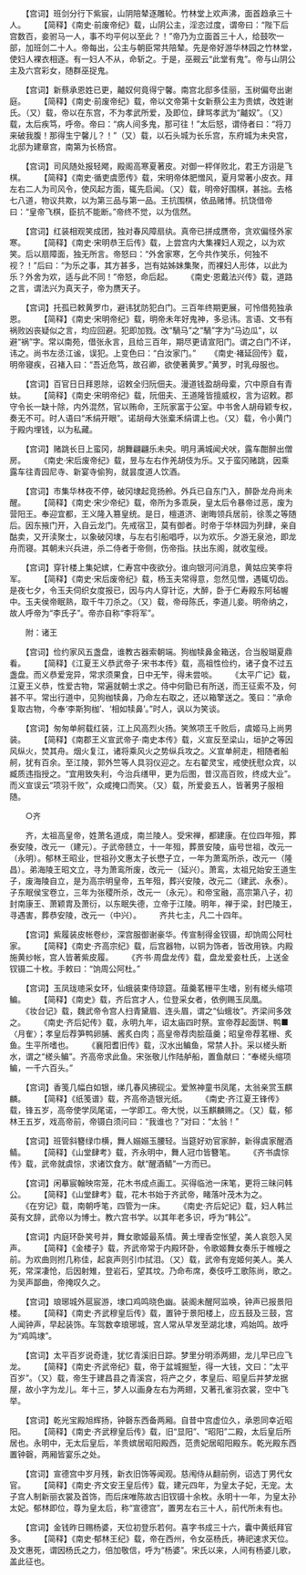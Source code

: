 <!-- { "loadSidebar": true } -->
　　【宫词】班剑分行下紫宸，山阴陪辇逐雕轮。竹林堂上欢声沸，面首趋承三十人。
　　【简释】《南史·前废帝纪》载，山阴公主，淫恣过度，谓帝曰：“陛下后宫数百，妾驸马一人，事不均平何以至此？！”帝乃为立面首三十人，给鼓吹一部，加班剑二十人。帝每出，公主与朝臣常共陪辇。先是帝好游华林园之竹林堂，使妇人裸衣相逐。有一妇人不从，命斩之。于是，巫觋云“此堂有鬼”。帝与山阴公主及六宫彩女，随群巫捉鬼。

　　【宫词】新蔡承恩姓已更，齇奴何竟得宁馨。南宫北邸多佳丽，玉树偏夸出谢庭。
　　【简释】《南史·前废帝纪》载，帝以文帝第十女新蔡公主为贵嫔，改姓谢氏。（又）载，帝以在东宫，不为孝武所爱，及即位，肆骂孝武为“齇奴”。（又）载，太后疾笃，呼帝。帝曰：“病人间多鬼，那可往！”太后怒，谓侍者曰：“将刀来破我腹！那得生宁馨儿？！”（又）载，以石头城为长乐宫，东府城为未央宫，北邸为建章宫，南第为长杨宫。

　　【宫词】司风随处报轻飔，殿阁高寒夏著皮。对御一枰佯败北，君王方诩是飞棋。
　　【简释】《南史·循吏虞愿传》载，宋明帝体肥憎风，夏月常著小皮衣。拜左右二人为司风令，使风起方面，辄先启闻。（又）载，明帝好围棋，甚拙。去格七八道，物议共欺，以为第三品与第一品。王抗围棋，依品赌博。抗饶借帝曰：“皇帝飞棋，臣抗不能断。”帝终不觉，以为信然。

　　【宫词】红装相观笑成团，独对春风障扇纨。真帝已拼成赝帝，贪欢偏怪外家寒。
　　【简释】《南史·宋明恭王后传》载，上尝宫内大集裸妇人观之，以为欢笑。后以扇障面，独无所言。帝怒曰：“外舍家寒，乞今共作笑乐，何独不视？！”后曰：“为乐之事，其方甚多，岂有姑姊妹集聚，而裸妇人形体，以此为乐？外舍为欢，适与此不同！”帝怒，命后起。
　　《南史·恩戴法兴传》载，道路之言，谓法兴为真天子，帝为赝天子。

　　【宫词】托孤已敕黄罗巾，避讳犹防犯白门。三百年终期更展，可怜借苑独承恩。
　　【简释】《南史·宋明帝纪》载，明帝未年好鬼神，多忌讳。言语、文书有祸败凶丧疑似之言，均应回避。犯即加戮。改“騧马”之“騧”字为“马边瓜”，以避“祸”字。常以南苑，借张永言，且给三百年，期尽更请宣阳门。谓之白门不详，讳之。尚书左丞江谧，误犯。上变色曰：“白汝家门。”
　　《南史·褚延回传》载，明帝寝疾，召褚入曰：“吾近危笃，故召卿，欲使著黄罗。”黄罗，时乳母服也。

　　【宫词】百官日日拜恩除，诏敕全归阮佃夫。漫道钱盈胡母槖，穴中原自有青蚨。
　　【简释】《南史·宋明帝纪》载，阮佃夫、王道隆皆擅威权，言为诏敕。郡守令长一缺十除，内外混然，官以贿命，王阮家富于公室。中书舍人胡母颖专权，奏无不可。时人语曰“禾绢开眼”。诺胡母大张槖禾绢谓上也。（又）载，令小黄门于殿内埋钱，以为私藏。

　　【宫词】赌跳长日上蛮冈，胡舞翩翩乐未央。明月满城闻犬吠，露车酣醉出僧房。
　　《南史·宋后废帝纪》载，昱与左右作羌胡伎为乐。又于蛮冈赌跳，因乘露车往青园尼寺、新宴寺偷狗，就昙度道人饮酒。

　　【宫词】市集华林夜不停，破冈埭起竞扬舲。外兵已自东门入，醉卧龙舟尚未醒。
　　【简释】《南史·宋少帝纪》载，帝所为多乖戾，皇太后令暴帝过恶，废为营阳王。奉迎宜都，王义隆入篡皇统。是日，檀道济、谢晦领兵居前，徐羡之等随后。因东掖门开，入自云龙门。先戒宿卫，莫有御者。时帝于华林园为列肆，亲自酤卖，又开渎聚士，以象破冈埭，与左右引船唱呼，以为欢乐。夕游无泉池，即龙舟而寝。其朝未兴兵进，杀二侍者于帝侧，伤帝指。扶出东阁，就收玺绶。

　　【宫词】穿针楼上集妃嫔，仁寿宫中夜欲分。谁向银河问消息，黄姑应笑李将军。
　　【简释】《南史·宋后废帝纪》载，杨玉夫常得意，忽然见憎，遇辄切齿。是夜七夕，令玉夫伺织女度报已，因与内人穿针讫，大醉，卧于仁寿殿东阿毡幄中。玉夫侯帝眠熟，取千牛刀杀之。（又）载，帝母陈氏，李道儿妾。明帝纳之，故人呼帝为“李氏子”。帝亦自称“李将军”。

　　附：诸王

　　【宫词】俭约家风五盏盘，谁教古器索朝端。狗枷犊鼻金箱送，合当殷瑚夏鼎看。
　　【简释】《江夏王义恭武帝子·宋书本传》载，高祖性俭约，诸子食不过五盏盘。而义恭爱宠异，常求须果食，日中无笇，得未尝啖。
　　《太平广记》载，江夏王义恭，性爱古物，常遍就朝士求之。侍中何勖已有所送，而王征索不及，何甚不平。常出行道中，见狗枷犊鼻，乃命左右取之，还以箱擎送之。笺曰：“承命复取古物，今奉‘李斯狗枷’、‘相如犊鼻’。”时人，讽以为笑谈。

　　【宫词】匆匆单舸载红装，江上风高烈火扬。笑煞项王千败后，虞姬马上尚男装。
　　【简释】《南郡王义宣武帝子·南史本传》载，义宣反至梁山，垣护之等因风纵火，焚其舟。烟火复江，诸将乘风火之势纵兵攻之。义宣单舸走，相随者船舸，犹有百余。至江陵，郭外竺等人具羽仪迎之。左右翟灵宝，戒使抚慰众宾，以臧质违指授之。“宜用致失利，今治兵缮甲，更为后图，昔汉高百败，终成大业”。而义宣误云“项羽千败”，众咸掩口而笑。（又）载，所爱妾五人，皆著男子服相随。

　　○齐

　　齐，太祖高皇帝，姓萧名道成，南兰陵人。受宋禅，都建康。在位四年殂，葬泰安陵，改元一（建元）。子武帝赜立，十一年殂，葬景安陵，庙号世祖，改元一（永明）。郁林王昭业，世祖孙文惠太子长懋子立，一年为萧鸾所杀，改元一（隆昌）。弟海陵王昭文立，寻为萧鸾所废，改元一（延兴）。萧鸾，太祖兄始安王道生子，废海陵自立，是为高宗明皇帝，五年殂，葬兴安陵，改元二（建武、永泰）。子东眠侯宝卷立，三年为张稷所杀，改元一（永元）。和帝宝融，高宗第八子，初封南康王、萧颖胄及萧衍，以东眠失德，立帝于江陵。明年，禅于梁，封巴陵王，寻遇害，葬恭安陵，改元一（中兴）。
　　齐共七主，凡二十四年。

　　【宫词】紫履装皮帐卷纱，深宫服御谢豪华。传宣制得金钗镊，却饷周公阿杜家。
　　【简释】《南史·齐高宗纪》载，后宫器物，以铜为饰者，皆改用铁。内殿施黄纱帐，宫人皆著紫皮履。
　　《齐书·周盘龙传》载，盘龙爱妾杜氏，上送金钗镊二十枚。手敕曰：“饷周公阿杜。”

　　【宫词】玉凤珑璁采女环，仙蛾装束侍琼筵。葅羹茗粣平生嗜，别有槎头缩项鳊。
　　【简释】《南史》载，齐后宫才人，位登采女者，依例赐玉凤凰。
　　《妆台记》载，魏武帝令宫人扫青黛眉、连头眉，谓之“仙蛾妆”。齐梁间多效之。
　　《南史·齐后妃传》载，永明九年，诏太庙四时祭。宣帝荐起面饼、鸭■〈月隺〉；孝皇后荐笋鸭卵脯、酱炙白肉；高皇帝荐肉脍葅羹；昭皇帝荐茗粣、炙鱼。生平所嗜也。
　　《襄阳耆旧传》载，汉水出鳊鱼，常禁人扑。采以槎头断水，谓之“槎头鳊”。齐高帝求此鱼。宋张敬儿作陆舻船，置鱼献曰：“奉槎头缩项鳊，一千六百头。”

　　【宫词】香笺几幅白如银，绨几春风拂砚尘。爱煞神童书凤尾，太翁亲赏玉麒麟。
　　【简释】《纸笺谱》载，齐高帝造银光纸。
　　《南史·齐江夏王锋传》载，锋五岁，高帝使学凤尾诺，一学即工。帝大悦，以玉麒麟赐之。（又）载，郁林王五岁，戏高帝前，帝镊白须问曰：“我谁也？”对曰：“太翁！”

　　【宫词】班管斜簪绿巾横，舞人嫋嫋玉腰轻。当筵好劝官家醉，新得虞家醒酒鲭。
　　【简释】《山堂肆考》载，齐永明中，舞人冠巾皆簪笔。
　　《齐书虞悰传》载，武帝就虞悰，求诸饮食方。献“醒酒鲭”一方而已。

　　【宫词】闲摹宸翰映帘笼，花木书成点画工。买得临池一床笔，更将三昧问韩公。
　　【简释】《山堂肆考》载，花木书始于齐武帝，睹落叶茂木为之。
　　《在穷记》载，南朝呼笔，四管为一床。
　　《南史·齐后妃记》载，妇人韩兰英有文辞，武帝以为博士。教六宫书学。以其年老多识，呼为“韩公”。

　　【宫词】内庭环卧笑号并，舞女歌姬最系情。黄土埋香空怅望，美人哀怨入吴声。
　　【简释】《金楼子》载，齐武帝常于内殿环卧，令歌姬舞女奏乐于帷幔之前。为欢曲则拊几称佳，起哀声则引巾拭泪。（又）载，武帝有宠姬何美人。美人死，常深凄怆，后因射雉，登岩石，望其坟。乃命布席，奏伎呼工歌陈尚，歌之。为吴声鄙曲，帝掩叹久之。

　　【宫词】琅琊城外扈宸游，埭口鸡鸣晓色幽。装阁未醒阿监唤，钟声已报景阳楼。
　　【简释】《南史·齐武穆皇后传》载，置钟于景阳楼上，应五鼓及三鼓，宫人闻钟声，早起装饰。车驾数幸琅琊城，宫人常从早发至湖北埭，鸡始鸣。故呼为“鸡鸣埭”。

　　【宫词】太平百岁说奇逢，犹忆青溪旧日踪。梦里分明添两翅，龙儿早已应飞龙。
　　【简释】《南史·齐武帝纪》载，帝于盆城掘堑，得一大钱，文曰：“太平百岁”。（又）载，帝生于建昌县之青溪宫，将产之夕，孝皇后、昭皇后并梦龙据屋，故小字为龙儿。年十三，梦人以画身左右为两翅，又著孔雀羽衣裳，空中飞举。

　　【宫词】乾光宝殿旭辉扬，钟磬东西备两厢。自昔中宫虚位久，承恩同幸近昭阳。
　　【简释】《南史·齐武穆皇后传》载，旧“显阳”、“昭阳”二殿，太后皇后所居也。永明中，无太后皇后，羊贵嫔居昭阳殿西，范贵妃居昭阳殿东。乾光殿东西置钟磬，两厢皆宴乐之处。

　　【宫词】宣德宫中岁月残，新衣旧饰等闻观。慈闱侍从翻前例，诏选丁男代女官。
　　【简释】《南史·齐文安王皇后传》载，建元四年，为皇太子妃，无宠。太子宫人制新丽衣裳及首饰，而后床唯陈故古旧钗镊十余枚。永明十一年，为皇太孙太妃。郁林即位，尊为皇太后，称“宣德宫”，置男左右三十人，前代所未有也。

　　【宫词】金钱昨日赐杨婆，天位初登乐若何。喜字书成三十六，囊中黄纸拜官多。
　　【简释】《南史·郁林王纪》载，帝在西州，令女巫杨氏，祷祀速求天位。及文惠死，谓因杨氏之力，倍加敬信，呼为“杨婆”。宋氏以来，人间有杨婆儿歌，盖此征也。

